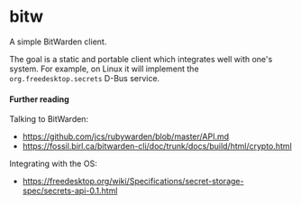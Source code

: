 # bitw

A simple BitWarden client.

The goal is a static and portable client which integrates well with one's
system. For example, on Linux it will implement the `org.freedesktop.secrets`
D-Bus service.

#### Further reading

Talking to BitWarden:

* https://github.com/jcs/rubywarden/blob/master/API.md
* https://fossil.birl.ca/bitwarden-cli/doc/trunk/docs/build/html/crypto.html

Integrating with the OS:

* https://freedesktop.org/wiki/Specifications/secret-storage-spec/secrets-api-0.1.html
